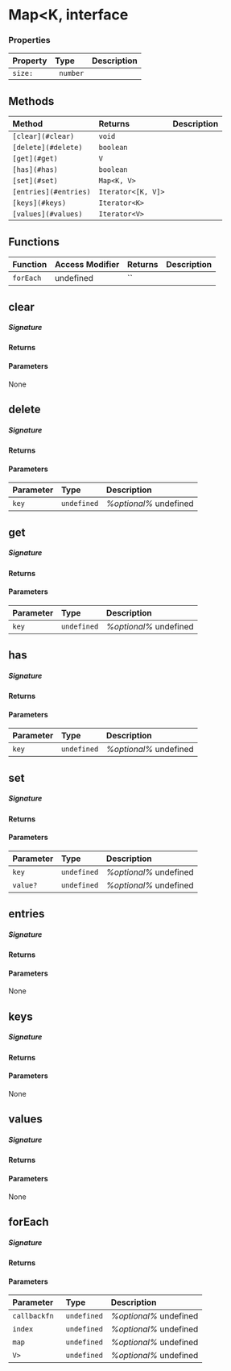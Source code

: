 # Map<K, interface





### Properties

| Property	   | Type	| Description|
|:-------------|:-------|:-----------|
|`size:`      |` number` |  |




## Methods

| Method	   |  Returns	| Description|
|:-------------|:-------|:-----------|
|`[clear](#clear)`      | ` void `|  |
|`[delete](#delete)`      | ` boolean `|  |
|`[get](#get)`      | ` V `|  |
|`[has](#has)`      | ` boolean `|  |
|`[set](#set)`      | ` Map<K, V> `|  |
|`[entries](#entries)`      | ` Iterator<[K, V]> `|  |
|`[keys](#keys)`      | ` Iterator<K> `|  |
|`[values](#values)`      | ` Iterator<V> `|  |



## Functions

| Function	   | Access Modifier | Returns	| Description|
|:-------------|:----|:-------|:-----------|
|`forEach `     | undefined | `` |  |



## clear



##### Signature

#### Returns

#### Parameters
None


## delete



##### Signature

#### Returns

#### Parameters


| Parameter	   | Type    | Description |
|:-------------|:---------------|:------------|
| `key `    | `undefined` | _%optional%_ undefined |


## get



##### Signature

#### Returns

#### Parameters


| Parameter	   | Type    | Description |
|:-------------|:---------------|:------------|
| `key `    | `undefined` | _%optional%_ undefined |


## has



##### Signature

#### Returns

#### Parameters


| Parameter	   | Type    | Description |
|:-------------|:---------------|:------------|
| `key `    | `undefined` | _%optional%_ undefined |


## set



##### Signature

#### Returns

#### Parameters


| Parameter	   | Type    | Description |
|:-------------|:---------------|:------------|
| `key `    | `undefined` | _%optional%_ undefined |
| `value? `    | `undefined` | _%optional%_ undefined |


## entries



##### Signature

#### Returns

#### Parameters
None


## keys



##### Signature

#### Returns

#### Parameters
None


## values



##### Signature

#### Returns

#### Parameters
None


## forEach



##### Signature

#### Returns

#### Parameters


| Parameter	   | Type    | Description |
|:-------------|:---------------|:------------|
| `callbackfn `    | `undefined` | _%optional%_ undefined |
| `index `    | `undefined` | _%optional%_ undefined |
| `map `    | `undefined` | _%optional%_ undefined |
| `V> `    | `undefined` | _%optional%_ undefined |

